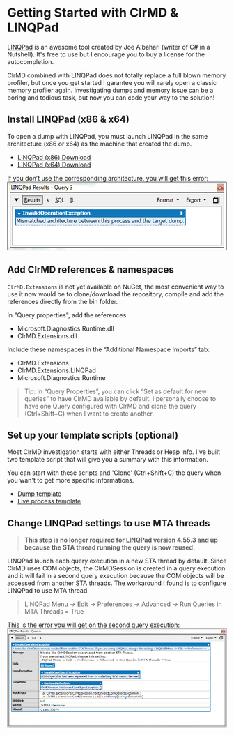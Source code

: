 # Getting Started with ClrMD & LINQPad

[LINQPad](http://www.linqpad.net/) is an awesome tool created by Joe Albahari (writer of C# in a Nutshell).
It's free to use but I encourage you to buy a license for the autocompletion.

ClrMD combined with LINQPad does not totally replace a full blown memory profiler, but once you get started
I garantee you will rarely open a classic memory profiler again. Investigating dumps and memory issue can be
a boring and tedious task, but now you can code your way to the solution!

## Install LINQPad (x86 & x64)

To open a dump with LINQPad, you must launch LINQPad in the same architecture (x86 or x64) as the machine that created the dump.

- [LINQPad (x86) Download](http://www.linqpad.net/GetFile.aspx?LINQPad4.zip)
- [LINQPad (x64) Download](http://www.linqpad.net/GetFile.aspx?LINQPad4-AnyCPU.zip)

If you don’t use the corresponding architecture, you will get this error:
![Mismatched Architecture exception](../img/LINQPad_MismatchedArchitecture.png)

## Add ClrMD references & namespaces

`ClrMD.Extensions` is not yet available on NuGet, the most convenient way to use it now would be to clone/download the
repository, compile and add the references directly from the bin folder.

In "Query properties", add the references
- Microsoft.Diagnostics.Runtime.dll
- ClrMD.Extensions.dll

Include these namespaces in the “Additional Namespace Imports” tab:
- ClrMD.Extensions
- ClrMD.Extensions.LINQPad
- Microsoft.Diagnostics.Runtime

> Tip: In “Query Properties”, you can click “Set as default for new queries” to have ClrMD available by default.
> I personally choose to have one Query configured with ClrMD and clone the query (Ctrl+Shift+C) when I want to create another.

## Set up your template scripts (optional)

Most ClrMD investigation starts with either Threads or Heap info. I've built two template script that will give
you a summary with this information.

You can start with these scripts and 'Clone' (Ctrl+Shift+C) the query when you wan't to get more specific informations.

- [Dump template](../scripts/ClrMD_Dump.linq)
- [Live process template](../scripts/ClrMD_Live.linq)

## Change LINQPad settings to use MTA threads

> **This step is no longer required for LINQPad version 4.55.3 and up because the STA thread running
> the query is now reused.**

LINQPad launch each query execution in a new STA thread by default. Since ClrMD uses COM objects,
the ClrMDSession is created in a query execution and it will fail in a second query execution because
the COM objects will be accessed from another STA threads. The workaround I found is to configure
LINQPad to use MTA thread.

> LINQPad Menu -> Edit -> Preferences -> Advanced -> Run Queries in MTA Threads = True

This is the error you will get on the second query execution:
![STA error](../img/LINQPad_STA_Error.png)
